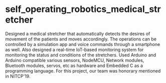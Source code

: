 # self_operating_robotics_medical_stretcher
Designed a medical stretcher that automatically detects the desires of movement of the patients and moves accordingly. The operations can be controlled by a simulation app and voice commands through a smartphone as well. Also designed a real-time IoT-based monitoring system for monitoring the status and conditions of the stretchers. Used Arduino and Arduino compatible various sensors, NodeMCU, Network modules, Bluetooth modules, servos, etc as hardware and Embedded C as a programming language. For this project, our team was honorary mentioned in NITCP'19.
